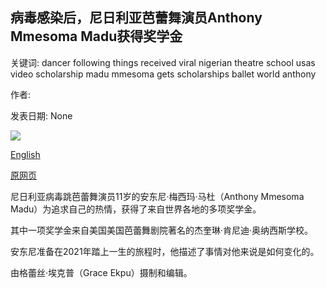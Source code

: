 ## 病毒感染后，尼日利亚芭蕾舞演员Anthony Mmesoma Madu获得奖学金

关键词: dancer following things received viral nigerian theatre school usas video scholarship madu mmesoma gets scholarships ballet world anthony

作者: 

发表日期: None

![](https://ichef.bbci.co.uk/images/ic/400xn/p08p573g.jpg)

[English](Nigerian%20ballet%20dancer%20Anthony%20Mmesoma%20Madu%20gets%20scholarship%20following%20viral%20video.md)

[原网页](https://www.bbc.com/news/world-africa-53850666)

尼日利亚病毒跳芭蕾舞演员11岁的安东尼·梅西玛·马杜（Anthony Mmesoma Madu）为追求自己的热情，获得了来自世界各地的多项奖学金。

其中一项奖学金来自美国美国芭蕾舞剧院著名的杰奎琳·肯尼迪·奥纳西斯学校。

安东尼准备在2021年踏上一生的旅程时，他描述了事情对他来说是如何变化的。

由格蕾丝·埃克普（Grace Ekpu）摄制和编辑。